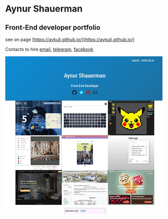 # Aynur Shauerman
## Front-End developer portfolio

see on page [https://aykuli.github.io/](https://aykuli.github.io/)

Contacts to hire [email](mailto:aykuli@ya.ru), [telegram](https://t.me/Sib_aynur), [facebook](https://www.facebook.com/aynur.shauermann)

![screenshot](./screenshot.jpg)